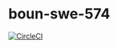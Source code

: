 # boun-swe-574

[![CircleCI](https://circleci.com/gh/altugcagri/boun-swe-574/tree/master.svg?style=svg)](https://circleci.com/gh/altugcagri/boun-swe-574/tree/master)
